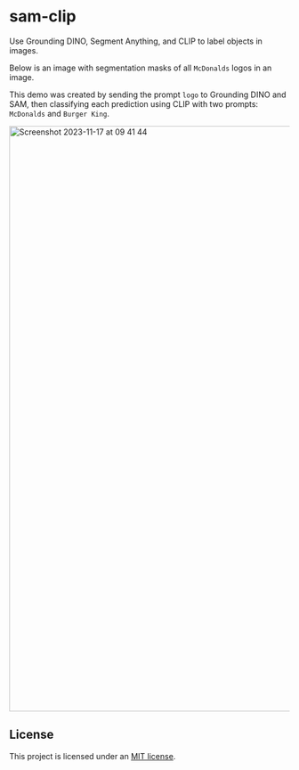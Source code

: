 # sam-clip

Use Grounding DINO, Segment Anything, and CLIP to label objects in images.

Below is an image with segmentation masks of all `McDonalds` logos in an image.

This demo was created by sending the prompt `logo` to Grounding DINO and SAM, then classifying each prediction using CLIP with two prompts: `McDonalds` and `Burger King`.

<img width="1051" alt="Screenshot 2023-11-17 at 09 41 44" src="https://github.com/capjamesg/sam-clip/assets/37276661/accde436-a33a-461b-a084-b9a65c8df785">

## License

This project is licensed under an [MIT license](LICENSE).
